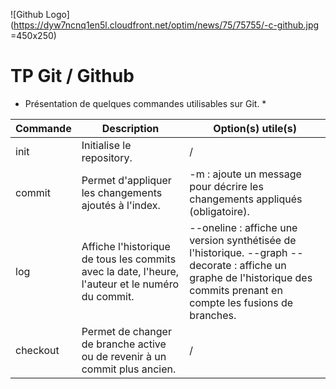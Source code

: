 ![Github Logo](https://dyw7ncnq1en5l.cloudfront.net/optim/news/75/75755/-c-github.jpg =450x250)

# TP Git / Github
* Présentation de quelques commandes utilisables sur Git. *

Commande | Description | Option(s) utile(s)
-------- | -------- | --------
init | Initialise le repository. | /
commit | Permet d'appliquer les changements ajoutés à l'index. | -m : ajoute un message pour décrire les changements appliqués (obligatoire).
log | Affiche l'historique de tous les commits avec la date, l'heure, l'auteur et le numéro du commit. | --oneline : affiche une version synthétisée de l'historique. --graph --decorate : affiche un graphe de l'historique des commits prenant en compte les fusions de branches.
checkout | Permet de changer de branche active ou de revenir à un commit plus ancien. | /

